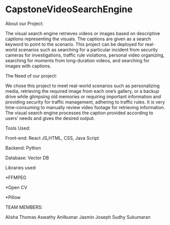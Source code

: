 # CapstoneVideoSearchEngine
About our Project:

The visual search engine retrieves videos or images based on descriptive captions representing the visuals. The captions are given as a search keyword to point to the scenario. This project can be deployed for real-world scenarios such as searching for a particular incident from security cameras for investigations, traffic rule violations, personal video organizing, searching for moments from long-duration videos, and searching for images with captions.


The Need of our project:

We chose this project to meet real-world scenarios such as personalizing media, retrieving the required image from each one’s gallery, or a backup drive while glimpsing old memories or requiring important information and providing security for traffic management, adhering to traffic rules. It is very time-consuming to manually review video footage for retrieving information. The visual search engine processes the caption provided according to users’ needs and gives the desired output.



Tools Used:

Front-end: React JS,HTML, CSS, Java Script

Backend: Python

Database: Vector DB


Libraries used:

*FFMPEG

*Open CV

*Pillow 




TEAM MEMBERS:

Alisha Thomas
Aswathy Anilkumar
Jasmin Joseph
Sudhy Sukumaran
